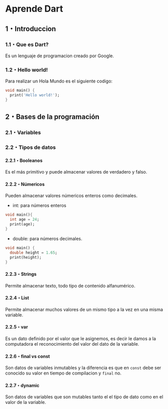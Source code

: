 # Aprende Dart
## 1・Introduccion
### 1.1・Que es Dart?
Es un lenguaje de programacion creado por Google.
### 1.2・Hello world!
Para realizar un Hola Mundo es el siguiente codigo:
```dart
void main() {
  print('Hello world!');
}
```
## 2・Bases de la programación
### 2.1・Variables
### 2.2・Tipos de datos
#### 2.2.1・Booleanos
Es el más primitivo y puede almacenar valores de verdadero y falso.
#### 2.2.2・Númericos
Pueden almacenar valores númericos enteros como decimales.
- int: para números enteros
```dart
void main(){
  int age = 24;
  print(age);
}
```
- double: para números decimales.
```dart
void main() {
  double height = 1.65;
  print(height);
}
```
#### 2.2.3・Strings
Permite almacenar texto, todo tipo de contenido alfanumérico.
#### 2.2.4・List
Permite almacenar muchos valores de un mismo tipo a la vez en una misma variable.
#### 2.2.5・var
Es un dato definido por el valor que le asignemos, es decir le damos a la computadora el reconocimiento del valor del dato de la variable.
#### 2.2.6・final vs const
Son datos de variables inmutables y la diferencia es que en `const` debe ser conocido su valor en tiempo de compilacion y `final` no.
#### 2.2.7・dynamic
Son datos de variables que son mutables tanto el el tipo de dato como en el valor de la variable.